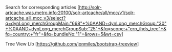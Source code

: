 Search for corresponding articles
[http://solr-artcache.was.metro.info:20100/solr-artcache/all/mcc/v1/solr-artcache_all_mcc_v3/select?q=dynLong_merchGroupMain:"668"+%0AAND+dynLong_merchGroup:"30"+%0AAND+dynLong_merchGroupSub:"25"+&fq=scope:+"erp_ihds_tree"+&fq=country:+"fr"+&fq=bundleNo:"1"+&rows=5&wt=csv]


Tree View Lib
[https://github.com/jonmiles/bootstrap-treeview]
